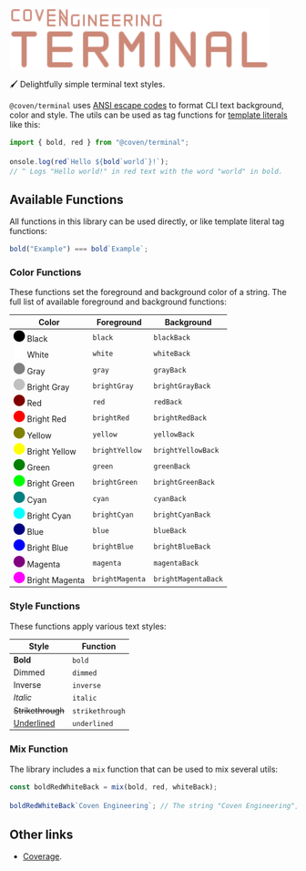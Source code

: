<img alt="Coven Engineering Terminal logo" src="https://raw.githubusercontent.com/covenengineering/libraries/main/@coven/terminal/logo.svg" height="108" />

🖌️ Delightfully simple terminal text styles.

`@coven/terminal` uses [ANSI escape codes][ansi-escape-code] to format CLI text
background, color and style. The utils can be used as tag functions for
[template literals][template-literals] like this:

```typescript
import { bold, red } from "@coven/terminal";

onsole.log(red`Hello ${bold`world`}!`);
// ^ Logs "Hello world!" in red text with the word "world" in bold.
```

## Available Functions

All functions in this library can be used directly, or like template literal tag
functions:

```typescript
bold("Example") === bold`Example`;
```

### Color Functions

These functions set the foreground and background color of a string. The full
list of available foreground and background functions:

| Color                                                                                                                                        | Foreground      | Background          |
| -------------------------------------------------------------------------------------------------------------------------------------------- | --------------- | ------------------- |
| ![Black](https://raw.githubusercontent.com/covenengineering/libraries/main/@coven/terminal/colors/black.svg) Black                           | `black`         | `blackBack`         |
| ![White](https://raw.githubusercontent.com/covenengineering/libraries/main/@coven/terminal/colors/white.svg) White                           | `white`         | `whiteBack`         |
| ![Gray](https://raw.githubusercontent.com/covenengineering/libraries/main/@coven/terminal/colors/gray.svg) Gray                              | `gray`          | `grayBack`          |
| ![Bright gray](https://raw.githubusercontent.com/covenengineering/libraries/main/@coven/terminal/colors/brightGray.svg) Bright Gray          | `brightGray`    | `brightGrayBack`    |
| ![Red](https://raw.githubusercontent.com/covenengineering/libraries/main/@coven/terminal/colors/red.svg) Red                                 | `red`           | `redBack`           |
| ![Bright red](https://raw.githubusercontent.com/covenengineering/libraries/main/@coven/terminal/colors/brightRed.svg) Bright Red             | `brightRed`     | `brightRedBack`     |
| ![Yellow](https://raw.githubusercontent.com/covenengineering/libraries/main/@coven/terminal/colors/yellow.svg) Yellow                        | `yellow`        | `yellowBack`        |
| ![Bright yellow](https://raw.githubusercontent.com/covenengineering/libraries/main/@coven/terminal/colors/brightYellow.svg) Bright Yellow    | `brightYellow`  | `brightYellowBack`  |
| ![Green](https://raw.githubusercontent.com/covenengineering/libraries/main/@coven/terminal/colors/green.svg) Green                           | `green`         | `greenBack`         |
| ![Bright green](https://raw.githubusercontent.com/covenengineering/libraries/main/@coven/terminal/colors/brightGreen.svg) Bright Green       | `brightGreen`   | `brightGreenBack`   |
| ![Cyan](https://raw.githubusercontent.com/covenengineering/libraries/main/@coven/terminal/colors/cyan.svg) Cyan                              | `cyan`          | `cyanBack`          |
| ![Bright cyan](https://raw.githubusercontent.com/covenengineering/libraries/main/@coven/terminal/colors/brightCyan.svg) Bright Cyan          | `brightCyan`    | `brightCyanBack`    |
| ![Blue](https://raw.githubusercontent.com/covenengineering/libraries/main/@coven/terminal/colors/blue.svg) Blue                              | `blue`          | `blueBack`          |
| ![Bright blue](https://raw.githubusercontent.com/covenengineering/libraries/main/@coven/terminal/colors/brightBlue.svg) Bright Blue          | `brightBlue`    | `brightBlueBack`    |
| ![Magenta](https://raw.githubusercontent.com/covenengineering/libraries/main/@coven/terminal/colors/magenta.svg) Magenta                     | `magenta`       | `magentaBack`       |
| ![Bright magenta](https://raw.githubusercontent.com/covenengineering/libraries/main/@coven/terminal/colors/brightMagenta.svg) Bright Magenta | `brightMagenta` | `brightMagentaBack` |

### Style Functions

These functions apply various text styles:

| Style                 | Function        |
| --------------------- | --------------- |
| **Bold**              | `bold`          |
| Dimmed                | `dimmed`        |
| Inverse               | `inverse`       |
| _Italic_              | `italic`        |
| ~~Strikethrough~~     | `strikethrough` |
| <ins>Underlined</ins> | `underlined`    |

### Mix Function

The library includes a `mix` function that can be used to mix several utils:

```typescript
const boldRedWhiteBack = mix(bold, red, whiteBack);

boldRedWhiteBack`Coven Engineering`; // The string "Coven Engineering", with bold style, red color and white background
```

## Other links

- [Coverage](https://coveralls.io/github/covenengineering/libraries).

<!-- Reference -->

[ansi-escape-code]: https://en.wikipedia.org/wiki/ANSI_escape_code
[template-literals]: https:/mdn.io/Template_literals
